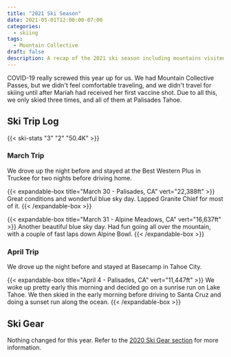 ```yaml
---
title: "2021 Ski Season"
date: 2021-05-01T12:00:00-07:00
categories:
  - skiing
tags:
  - Mountain Collective
draft: false
description: A recap of the 2021 ski season including mountains visited, gear changed, and travel notes.
---
```


COVID-19 really screwed this year up for us. We had Mountain Collective Passes, but we didn't feel comfortable traveling, and we didn't travel for skiing until after Mariah had received her first vaccine shot. Due to all this, we only skied three times, and all of them at Palisades Tahoe.

## Ski Trip Log

{{< ski-stats "3" "2" "50.4K" >}}

### March Trip

We drove up the night before and stayed at the Best Western Plus in Truckee for two nights before driving home.

{{< expandable-box title="March 30 - Palisades, CA" vert="22,388ft" >}}
Great conditions and wonderful blue sky day. Lapped Granite Chief for most of it.
{{< /expandable-box >}}

{{< expandable-box title="March 31 - Alpine Meadows, CA" vert="16,637ft" >}}
Another beautiful blue sky day. Had fun going all over the mountain, with a couple of fast laps down Alpine Bowl.
{{< /expandable-box >}}

### April Trip

We drove up the night before and stayed at Basecamp in Tahoe City.

{{< expandable-box title="April 4 - Palisades, CA" vert="11,447ft" >}}
We woke up pretty early this morning and decided go on a sunrise run on Lake Tahoe. We then skied in the early morning before driving to Santa Cruz and doing a sunset run along the ocean.
{{< /expandable-box >}}

## Ski Gear

Nothing changed for this year. Refer to the [2020 Ski Gear section](/post/2020-ski-season/#ski-gear) for more information.
